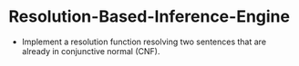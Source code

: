 # Resolution-Based-Inference-Engine
- Implement a resolution function resolving two sentences that are already in conjunctive normal (CNF).
